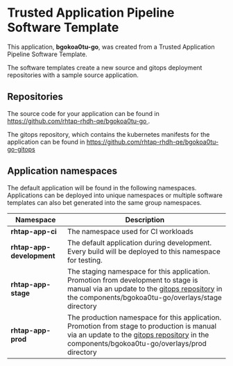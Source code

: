 # Trusted Application Pipeline Software Template

This application, **bgokoa0tu-go**, was created from a Trusted Application Pipeline Software Template.

The software templates create a new source and gitops deployment repositories with a sample source application. 

## Repositories

The source code for your application can be found in [https://github.com/rhtap-rhdh-qe/bgokoa0tu-go ](https://github.com/rhtap-rhdh-qe/bgokoa0tu-go ).
 
The gitops repository, which contains the kubernetes manifests for the application can be found in 
[https://github.com/rhtap-rhdh-qe/bgokoa0tu-go-gitops ](https://github.com/rhtap-rhdh-qe/bgokoa0tu-go-gitops ) 

## Application namespaces 

The default application will be found in the following namespaces. Applications can be deployed into unique namespaces or multiple software templates can also bet generated into the same group namespaces.  

|  Namespace   |  Description   |  
| -------- | -------- |
| **rhtap-app-ci** | The namespace used for CI workloads |
| **rhtap-app-development** | The default application during development. Every build will be deployed to this namespace for testing. |
| **rhtap-app-stage** | The staging namespace for this application. Promotion from development to stage is manual via an update to the [gitops repository](https://github.com/rhtap-rhdh-qe/bgokoa0tu-go-gitops ) in the components/bgokoa0tu-go/overlays/stage directory |
| **rhtap-app-prod** | The production namespace for this application. Promotion from stage to production is manual via an update to the [gitops repository](https://github.com/rhtap-rhdh-qe/bgokoa0tu-go-gitops ) in the components/bgokoa0tu-go/overlays/prod directory |